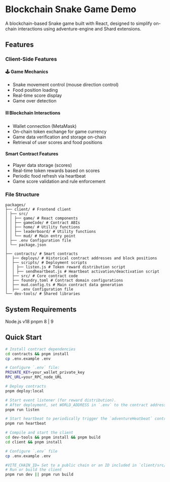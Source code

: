 # Blockchain Snake Game Demo
A blockchain-based Snake game built with React, designed to simplify on-chain interactions using adventure-engine and Shard extensions.

## Features

### Client-Side Features
#### 🕹️ Game Mechanics
- Snake movement control (mouse direction control)
- Food position loading
- Real-time score display
- Game over detection
#### ⛓️ Blockchain Interactions
- Wallet connection (MetaMask)
- On-chain token exchange for game currency
- Game data verification and storage on-chain
- Retrieval of user scores and food positions
#### Smart Contract Features
- Player data storage (scores)
- Real-time token rewards based on scores
- Periodic food refresh via heartbeat
- Game score validation and rule enforcement
### File Structure
```angular2html
packages/
├── client/ # Frontend client
│ ├── src/
│ │ ├── game/ # React components
│ │ ├── gameCode/ # Contract ABIs
│ │ ├── home/ # Utility functions
│ │ ├── leaderboard/ # Utility functions
│ │ └── mud/ # Main entry point
│ ├── .env Configuration file
│ └── package.json
│
├── contracts/ # Smart contracts
│  ├── deploys/ # Historical contract addresses and block positions
│  ├── scripts/ # Deployment scripts
│  │ ├── listen.js # Token reward distribution script
│  │ ├── sendheartbeat.js # Heartbeat activation/deactivation script
│  ├── src/ # Core contract code
│  ├── foundry.toml # Contract domain configurations
│  ├── mud.config.ts # Main contract data generation
│  ├── .env Configuration file
└── dev-tools/ # Shared libraries
```

## System Requirements
Node.js v18
pnpm 8 | 9

## Quick Start
```bash
# Install contract dependencies
cd contracts && pnpm install
cp .env.example .env

# Configure `.env` file:
PRIVATE_KEY=your_wallet_private_key
RPC_URL=your_RPC_node_URL

# Deploy contracts
pnpm deploy:local

# Start event listener (for reward distribution).
# After deployment, set WORLD_ADDRESS in `.env` to the contract address.
pnpm run listen

# Start heartbeat to periodically trigger the `adventureHeatbeat` contract function.
pnpm run heartbeat

# Compile and start the client
cd dev-tools && pnpm install && pnpm build
cd client && pnpm install

# Configure `.env` file
cp .env.example .env

#VITE_CHAIN_ID= Set to a public chain or an ID included in `client/src/mud/supportedChains.ts`
# Run or build the client
pnpm run dev || pnpm run build
```
